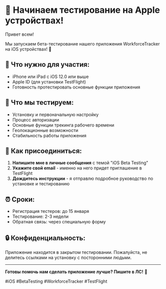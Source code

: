 # 🍎 Начинаем тестирование на Apple устройствах!

Привет всем! 

Мы запускаем бета-тестирование нашего приложения WorkforceTracker на iOS устройствах! 🚀

## 📱 Что нужно для участия:

- iPhone или iPad с iOS 12.0 или выше
- Apple ID (для установки TestFlight)
- Готовность протестировать основные функции приложения

## 🎯 Что мы тестируем:

- Установку и первоначальную настройку
- Процесс авторизации
- Основные функции трекинга рабочего времени
- Геолокационные возможности
- Стабильность работы приложения

## 📧 Как присоединиться:

1. **Напишите мне в личные сообщения** с темой "iOS Beta Testing"
2. **Укажите свой email** - именно на него придет приглашение в TestFlight
3. **Дождитесь инструкции** - я отправлю подробное руководство по установке и тестированию

## ⏰ Сроки:

- Регистрация тестеров: до 15 января
- Тестирование: 2-3 недели
- Обратная связь: через специальную форму

## 🔒 Конфиденциальность:

Приложение находится в закрытом тестировании. Пожалуйста, не делитесь ссылками на установку с посторонними людьми.

---

**Готовы помочь нам сделать приложение лучше? Пишите в ЛС!** 💪

#iOS #BetaTesting #WorkforceTracker #TestFlight
